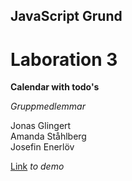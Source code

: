 ## JavaScript Grund

# Laboration 3

**Calendar with todo's**

*Gruppmedlemmar*

Jonas Glingert  
Amanda Ståhlberg  
Josefin Enerlöv  

[Link](https://glingmedia.github.io/todo/)
*to demo*
